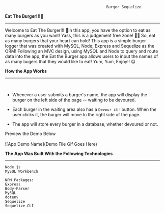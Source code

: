 
                                                  Burger Sequelize


<strong>Eat The Burger!!!🍔</strong>
  ___________
   
Welcome to Eat The Burger!!! 🍔In this app, you have the option to eat as many burgers as you want! Yass, this is a judgement free zone! 🙅‍♀️ So, eat as many burgers that your heart can hold! This app is a simple burger logger that was created with MySQL, Node, Express and Sequelize as the ORM! Following an MVC design, using MySQL and Node to query and route data into the app, the Eat the Burger app allows users to input the names of as many bugers that they would like to eat! Yum, Yum, Enjoy!! 😋


 <strong>How the App Works</strong>
   ___________
 <br>

 * Whenever a user submits a burger's name, the app will display the burger on the left side of the page -- waiting to be        devoured.

 * Each burger in the waiting area also has a `Devour it!` button. When the user clicks it, the burger will move to the        right side of the page.

 * The app will store every burger in a database, whether devoured or not.

Preview the Demo Below<br>  
![App Demo Name](Demo File Gif Goes Here)

 <strong>The App Was Built With the Following Technologies</strong>
   ___________
   
    Node.js
    MySQL Workbench
    
    NPM Packages:
    Express
    Body-Parser
    MySQL
    dotenv
    Sequelize
    Sequelize-CLI
